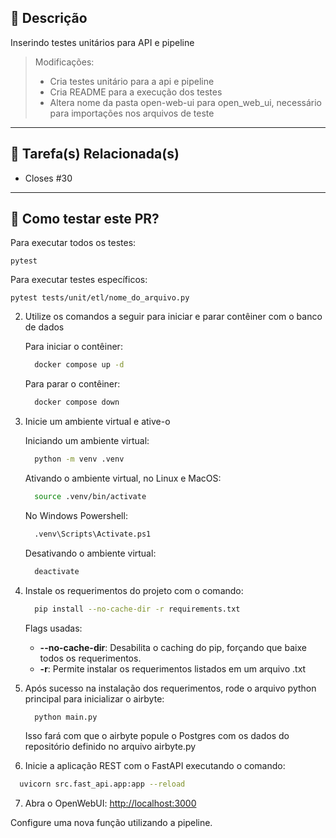 ## 📄 Descrição


Inserindo testes unitários para API e pipeline

> Modificações:
> - Cria testes unitário para a api e pipeline
> - Cria README para a execução dos testes
> - Altera nome da pasta open-web-ui para open_web_ui, necessário para importações nos arquivos de teste


---

## 🔗 Tarefa(s) Relacionada(s)


- Closes #30


---

## 🚀 Como testar este PR?
Para executar todos os testes:
```
pytest
```

Para executar testes específicos:
```
pytest tests/unit/etl/nome_do_arquivo.py
```





2. Utilize os comandos a seguir para iniciar e parar contêiner com o banco de dados

    Para iniciar o contêiner:
    ```bash
      docker compose up -d
    ```

    Para parar o contêiner:
    ```bash
      docker compose down
    ```

3. Inicie um ambiente virtual e ative-o

    Iniciando um ambiente virtual:
    ```bash
      python -m venv .venv
    ```

    Ativando o ambiente virtual, no Linux e MacOS:
    ```bash
      source .venv/bin/activate
    ```

    No Windows Powershell:
    ```bash
      .venv\Scripts\Activate.ps1
    ```

    Desativando o ambiente virtual:
    ```bash
      deactivate
    ```

4. Instale os requerimentos do projeto com o comando:
    ```bash
      pip install --no-cache-dir -r requirements.txt
    ```

      Flags usadas:
      -  **--no-cache-dir**: Desabilita o caching do pip, forçando que baixe todos os requerimentos.
      -  **-r**: Permite instalar os requerimentos listados em um arquivo .txt

5. Após sucesso na instalação dos requerimentos, rode o arquivo python principal para inicializar o airbyte:
    ```bash
      python main.py
    ```
    Isso fará com que o airbyte popule o Postgres com os dados do repositório definido no arquivo airbyte.py

6. Inicie a aplicação REST com o FastAPI executando o comando:
  ```bash
    uvicorn src.fast_api.app:app --reload
  ```

7. Abra o OpenWebUI:
  [http://localhost:3000](http://localhost:3000)

  Configure uma nova função utilizando a pipeline.
    

